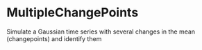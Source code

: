 # MultipleChangePoints
Simulate a Gaussian time series with several changes in the mean (changepoints) and identify them
